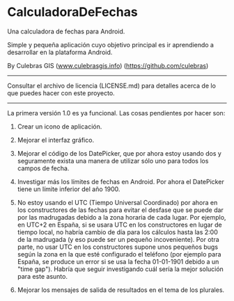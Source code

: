CalculadoraDeFechas
===================

Una calculadora de fechas para Android.

Simple y pequeña aplicación cuyo objetivo principal es ir aprendiendo a desarrollar en la
plataforma Android.

By Culebras GIS (www.culebrasgis.info) (https://github.com/culebras)

_____________________________________________

Consultar el archivo de licencia (LICENSE.md) para detalles acerca de lo que puedes hacer con
este proyecto.
_____________________________________________

La primera versión 1.0 es ya funcional. Las cosas pendientes por hacer son:

1. Crear un icono de aplicación.

2. Mejorar el interfaz gráfico.

3. Mejorar el código de los DatePicker, que por ahora estoy usando dos y seguramente exista una
manera de utilizar sólo uno para todos los campos de fecha.

4. Investigar más los límites de fechas en Android. Por ahora el DatePicker tiene un límite
inferior del año 1900.

5. No estoy usando el UTC (Tiempo Universal Coordinado) por ahora en los constructores de las
fechas para evitar el desfase que se puede dar por las madrugadas debido a la zona horaria de cada
lugar. Por ejemplo, en UTC+2 en España, si se usara UTC en los constructores en lugar de tiempo
local, no habría cambio de día para los cálculos hasta las 2:00 de la madrugada (y eso puede ser
un pequeño incoveniente). Por otra parte, no usar UTC en los constructores supone unos pequeños
bugs según la zona en la que esté configurado el teléfono (por ejemplo para España, se produce un
error si se usa la fecha 01-01-1901 debido a un "time gap"). Habría que seguir investigando cuál
sería la mejor solución para este asunto.

6. Mejorar los mensajes de salida de resultados en el tema de los plurales.